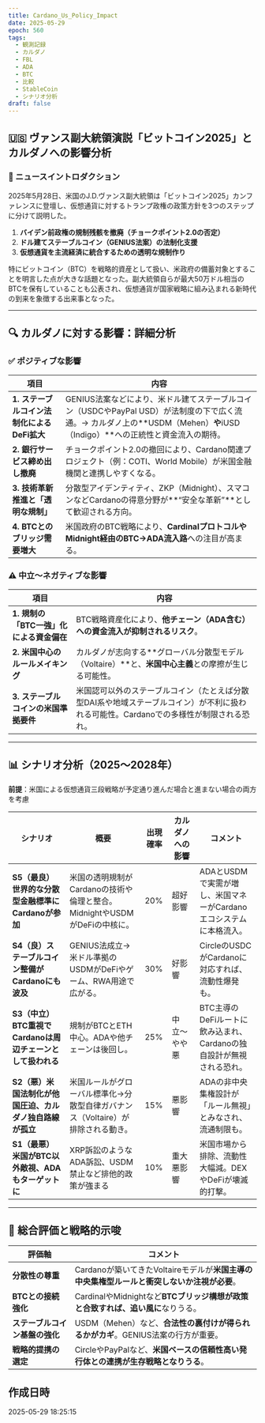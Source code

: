 ```yaml
---
title: Cardano_Us_Policy_Impact
date: 2025-05-29
epoch: 560
tags:
  - 観測記録
  - カルダノ
  - FBL
  - ADA
  - BTC
  - 比較
  - StableCoin
  - シナリオ分析
draft: false
---
```

## 🇺🇸 ヴァンス副大統領演説「ビットコイン2025」とカルダノへの影響分析

### 📰 ニュースイントロダクション

2025年5月28日、米国のJ.D.ヴァンス副大統領は「ビットコイン2025」カンファレンスに登壇し、仮想通貨に対するトランプ政権の政策方針を3つのステップに分けて説明した。

1. **バイデン前政権の規制残骸を撤廃（チョークポイント2.0の否定）**
2. **ドル建てステーブルコイン（GENIUS法案）の法制化支援**
3. **仮想通貨を主流経済に統合するための透明な規制作り**

特にビットコイン（BTC）を戦略的資産として扱い、米政府の備蓄対象とすることを明言した点が大きな話題となった。副大統領自らが最大50万ドル相当のBTCを保有していることも公表され、仮想通貨が国家戦略に組み込まれる新時代の到来を象徴する出来事となった。

---

## 🔍 カルダノに対する影響：詳細分析

### ✅ ポジティブな影響

| 項目                          | 内容                                                                                                                 |
| --------------------------- | ------------------------------------------------------------------------------------------------------------------ |
| **1. ステーブルコイン法制化によるDeFi拡大** | GENIUS法案などにより、米ドル建てステーブルコイン（USDCやPayPal USD）が法制度の下で広く流通。→ カルダノ上の**USDM（Mehen）**や**iUSD（Indigo）**への正統性と資金流入の期待。 |
| **2. 銀行サービス締め出し撤廃**         | チョークポイント2.0の撤回により、Cardano関連プロジェクト（例：COTI、World Mobile）が米国金融機関と連携しやすくなる。                                            |
| **3. 技術革新推進と「透明な規制」**       | 分散型アイデンティティ、ZKP（Midnight）、スマコンなどCardanoの得意分野が**“安全な革新”**として歓迎される方向。                                            |
| **4. BTCとのブリッジ需要増大**        | 米国政府のBTC戦略により、**CardinalプロトコルやMidnight経由のBTC→ADA流入路**への注目が高まる。                                                     |

### ⚠️ 中立〜ネガティブな影響

| 項目                        | 内容                                                                       |
| ------------------------- | ------------------------------------------------------------------------ |
| **1. 規制の「BTC一強」化による資金偏在** | BTC戦略資産化により、**他チェーン（ADA含む）への資金流入が抑制されるリスク**。                             |
| **2. 米国中心のルールメイキング**      | カルダノが志向する**グローバル分散型モデル（Voltaire）**と、**米国中心主義**との摩擦が生じる可能性。           |
| **3. ステーブルコインの米国準拠要件**    | 米国認可以外のステーブルコイン（たとえば分散型DAI系や地域ステーブルコイン）が不利に扱われる可能性。Cardanoでの多様性が制限される恐れ。 |

---

## 📊 シナリオ分析（2025〜2028年）

**前提**：米国による仮想通貨三段戦略が予定通り進んだ場合と進まない場合の両方を考慮

| シナリオ                                  | 概要                                               | 出現確率 | カルダノへの影響 | コメント                                      |
| ------------------------------------- | ------------------------------------------------ | ---- | -------- | ----------------------------------------- |
| **S5（最良）世界的な分散型金融標準にCardanoが参加**      | 米国の透明規制がCardanoの技術や倫理と整合。MidnightやUSDMがDeFiの中核に。 | 20%  | 超好影響     | ADAとUSDMで実需が増し、米国マネーがCardanoエコシステムに本格流入。  |
| **S4（良）ステーブルコイン整備がCardanoにも波及**       | GENIUS法成立→米ドル準拠のUSDMがDeFiやゲーム、RWA用途で広がる。         | 30%  | 好影響      | CircleのUSDCがCardanoに対応すれば、流動性爆発も。         |
| **S3（中立）BTC重視でCardanoは周辺チェーンとして扱われる** | 規制がBTCとETH中心。ADAや他チェーンは後回し。                      | 25%  | 中立〜やや悪   | BTC主導のDeFiルートに飲み込まれ、Cardanoの独自設計が無視される恐れ。 |
| **S2（悪）米国法制化が他国圧迫、カルダノ独自路線が孤立**       | 米国ルールがグローバル標準化→分散型自律ガバナンス（Voltaire）が排除される動き。     | 15%  | 悪影響      | ADAの非中央集権設計が「ルール無視」とみなされ、流通制限も。           |
| **S1（最悪）米国がBTC以外敵視、ADAもターゲットに**       | XRP訴訟のようなADA訴訟、USDM禁止など排他的政策が強まる                 | 10%  | 重大悪影響    | 米国市場から排除、流動性大幅減。DEXやDeFiが壊滅的打撃。           |

---

## 🧭 総合評価と戦略的示唆

| 評価軸               | コメント                                                    |
| ----------------- | ------------------------------------------------------- |
| **分散性の尊重**        | Cardanoが築いてきたVoltaireモデルが**米国主導の中央集権型ルールと衝突しないか注視が必要**。 |
| **BTCとの接続強化**     | CardinalやMidnightなど**BTCブリッジ構想が政策と合致すれば、追い風に**なりうる。     |
| **ステーブルコイン基盤の強化** | USDM（Mehen）など、**合法性の裏付けが得られるかがカギ**。GENIUS法案の行方が重要。      |
| **戦略的提携の選定**      | CircleやPayPalなど、**米国ベースの信頼性高い発行体との連携が生存戦略となりうる**。       |
## 作成日時

2025-05-29 18:25:15